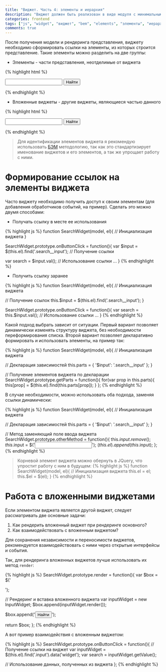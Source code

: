 ```yaml
---
title: "Виджет. Часть 4: элементы и иерархия"
description: "Виджет должен быть реализован в виде модуля с минимальными зависимостями, что позволило бы включать их друг в друга, организовывая более сложные структуры. Как это делается обсудим в данной статье..."
categories: frontend
tags: ["js", "widget", "виджет", "bem", "elements", "элементы", "иерархия", "gui"]
comments: true
---
```

После получения модели и рендеринга представления, виджету необходимо сформировать ссылки на элементы, из которых строится представление. Такие элементы можно разделить на две группы:

* Элементы - части представления, неотделимые от виджета

{% highlight html %}
<!-- Виджет search -->
<form class="search">
  <!-- Элемент input -->
  <input type="text" class="search__input"/>
  <!-- Элемент button -->
  <input type="button" class="search__button" value="Найти"/>
</form>
{% endhighlight %}

* Вложенные виджеты - другие виджеты, являющиеся частью данного

{% highlight html %}
<!-- Виджет search -->
<form class="search">
  <!-- Виджет input -->
  <input type="text" class="input"/>
  <!-- Элемент button -->
  <input type="button" class="search__button" value="Найти"/>
</form>
{% endhighlight %}

> Для идентификации элементов виджета я рекомендую использовать [БЭМ](https://ru.bem.info/methodology/) методологию, так как это стандартизирует именование виджетов и его элементов, а так же упрощает работу с ними.

# Формирование ссылок на элементы виджета

Часто виджету необходимо получить доступ к своим элементам (для добавления обработчиков событий, на пример). Сделать это можно двумя способами:

* Получать ссылку в месте ее использования

{% highlight js %}
function SearchWidget(model, el){
  // Инициализация виджета
}

SearchWidget.prototype.onButtonClick = function(){
  var $input = $(this.el).find('.search__input'); // Получение ссылки

  var search = $input.val(); // Использование ссылки
  ...
}
{% endhighlight %}

* Получить ссылку заранее

{% highlight js %}
function SearchWidget(model, el){
  // Инициализация виджета

  // Получение ссылок
  this.$input = $(this.el).find('.search__input');
}

SearchWidget.prototype.onButtonClick = function(){
  var search = this.$input.val(); // Использование ссылки
  ...
}
{% endhighlight %}

Какой подход выбрать зависит от ситуации. Первый вариант позволяет динамически изменять структуру виджета, без необходимости переформирования списка. Второй вариант позволяет декларативно формировать и использовать элементы, на пример так:

{% highlight js %}
function SearchWidget(model, el){
  // Инициализация виджета

  // Декларация зависимостей
  this.parts = {
    '$input': '.search__input'
  };
}

// Получение элементов виджета по декларации
SearchWidget.prototype.getParts = function(){
  for(var prop in this.parts){
    this[prop] = $(this.el).find(this.parts[prop]);
  }
};
{% endhighlight %}

В случае необходимости, можно использовать оба подхода, заменяя ссылки динамически:

{% highlight js %}
function SearchWidget(model, el){
  // Инициализация виджета

  // Декларация зависимостей
  this.parts = {
    '$input': '.search__input'
  };
}

// Метод заменяющий поле ввода виджета
SearchWidget.prototype.otherMethod = function(){
  this.$input.remove();
  this.$input = $('<input type="text" class="search__input"/>');
  $(this.el).append(this.$input);
};
{% endhighlight %}

> Корневой элемент виджета можно обернуть в JQuery, что упростит работу с ним в будущем:
{% highlight js %}
function SearchWidget(model, el){
  // Инициализация виджета
  this.el = el;
  this.$el = $(el);
}
{% endhighlight %}

# Работа с вложенными виджетами

Если элементом виджета является другой виджет, следует рассматривать две основные задачи:

1. Как рендерить вложенный виджет при рендеринге основного?
2. Как взаимодействовать с вложенным виджетом?

Для сохранения независимости и переносимости виджетов, рекомендуется взаимодействовать с ними через открытые интерфейсы и события.

Так, для рендеринга вложенных виджетов лучше использовать их метод `render`:

{% highlight js %}
SearchWidget.prototype.render = function(){
  var $box = $('<form class="search">');
  
  // Рендеринг и вставка вложенного виджета
  var inputWidget = new InputWidget;
  $box.append(inputWidget.render());

  $box.append('<input type="button" class="search__button" value="Найти"/>');

  return $box;
};
{% endhighlight %}

А вот пример взаимодействия с вложенным виджетом:

{% highlight js %}
SearchWidget.prototype.onButtonClick = function(){
  // Получение ссылки на виджет
  var inputWidget = $(this.el).find('.input').data('widget');
  var search = inputWidget.getValue();

  // Использование данных, полученных из виджета
};
{% endhighlight %}
